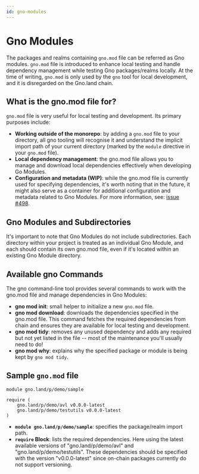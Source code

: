 ```yaml
---
id: gno-modules
---
```


# Gno Modules

The packages and realms containing `gno.mod` file can be referred as Gno modules. `gno.mod` file is introduced to enhance local testing and handle dependency management while testing Gno packages/realms locally. At the time of writing, `gno.mod` is only used by the `gno` tool for local development, and it is disregarded on the Gno.land chain.

## What is the gno.mod file for?

`gno.mod` file is very useful for local testing and development. Its primary purposes include:

- **Working outside of the monorepo**: by adding a `gno.mod` file to your directory, all gno tooling will recognise it and understand the implicit import path of your current directory (marked by the `module` directive in your `gno.mod` file).
- **Local dependency management**: the gno.mod file allows you to manage and download local dependencies effectively when developing Go Modules.
- **Configuration and metadata (WIP)**: while the gno.mod file is currently used for specifying dependencies, it's worth noting that in the future, it might also serve as a container for additional configuration and metadata related to Gno Modules. For more information, see: [issue #498](https://github.com/gnolang/gno/issues/498).

## Gno Modules and Subdirectories

It's important to note that Gno Modules do not include subdirectories. Each directory within your project is treated as an individual Gno Module, and each should contain its own gno.mod file, even if it's located within an existing Gno Module directory.

## Available gno Commands

The gno command-line tool provides several commands to work with the gno.mod file and manage dependencies in Gno Modules:

- **gno mod init**: small helper to initialize a new `gno.mod` file.
- **gno mod download**: downloads the dependencies specified in the gno.mod file. This command fetches the required dependencies from chain and ensures they are available for local testing and development.
- **gno mod tidy**: removes any unused dependency and adds any required but not yet listed in the file -- most of the maintenance you'll usually need to do!
- **gno mod why**: explains why the specified package or module is being kept by `gno mod tidy`.

## Sample `gno.mod` file

```
module gno.land/p/demo/sample

require (
    gno.land/p/demo/avl v0.0.0-latest
    gno.land/p/demo/testutils v0.0.0-latest
)

```

- **`module gno.land/p/demo/sample`**: specifies the package/realm import path.
- **`require` Block**: lists the required dependencies. Here using the latest available versions of "gno.land/p/demo/avl" and "gno.land/p/demo/testutils". These dependencies should be specified with the version "v0.0.0-latest" since on-chain packages currently do not support versioning.
